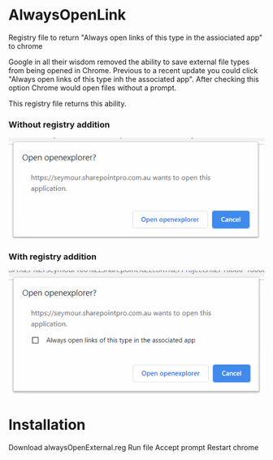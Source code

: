 # AlwaysOpenLink
Registry file to return "Always open links of this type in the assiociated app" to chrome

Google in all their wisdom removed the ability to save external file types from being opened in Chrome. Previous to a recent update you 
could click "Always open links of this type inh the associated app". After checking this option Chrome would open files without a prompt.

This registry file returns this ability.

### Without registry addition
![Image description](https://github.com//SharePointPro/AlwaysOpenLink/blob/master/without.PNG?raw=true)

### With registry addition
![Image description](https://github.com//SharePointPro/AlwaysOpenLink/blob/master/with.PNG?raw=true)

# Installation
Download alwaysOpenExternal.reg
Run file
Accept prompt
Restart chrome

